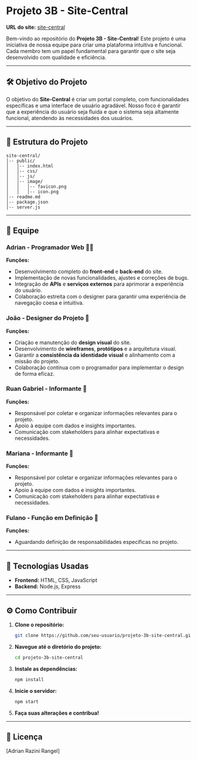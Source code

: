 # Projeto 3B - Site-Central

**URL do site:** [site-central](https://site-central-xi.vercel.app/)

Bem-vindo ao repositório do **Projeto 3B - Site-Central**! Este projeto é uma iniciativa de nossa equipe para criar uma plataforma intuitiva e funcional. Cada membro tem um papel fundamental para garantir que o site seja desenvolvido com qualidade e eficiência.

---

## 🛠️ Objetivo do Projeto

O objetivo do **Site-Central** é criar um portal completo, com funcionalidades específicas e uma interface de usuário agradável. Nosso foco é garantir que a experiência do usuário seja fluida e que o sistema seja altamente funcional, atendendo às necessidades dos usuários.

---

## 📂 Estrutura do Projeto

```
site-central/
│-- public/
│   │-- index.html
│   │-- css/
│   │-- js/
│   │-- image/
│   │   │-- favicon.png
│   │   │-- icon.png
│-- readme.md
│-- package.json
│-- server.js
```

---

## 👥 Equipe

### Adrian - Programador Web 👨‍💻
**Funções:**
- Desenvolvimento completo do **front-end** e **back-end** do site.
- Implementação de novas funcionalidades, ajustes e correções de bugs.
- Integração de **APIs** e **serviços externos** para aprimorar a experiência do usuário.
- Colaboração estreita com o designer para garantir uma experiência de navegação coesa e intuitiva.

### João - Designer do Projeto 🎨
**Funções:**
- Criação e manutenção do **design visual** do site.
- Desenvolvimento de **wireframes**, **protótipos** e a arquitetura visual.
- Garantir a **consistência da identidade visual** e alinhamento com a missão do projeto.
- Colaboração contínua com o programador para implementar o design de forma eficaz.

### Ruan Gabriel - Informante 📝  
**Funções:**  
- Responsável por coletar e organizar informações relevantes para o projeto.  
- Apoio à equipe com dados e insights importantes.  
- Comunicação com stakeholders para alinhar expectativas e necessidades.

### Mariana - Informante 📝  
**Funções:**  
- Responsável por coletar e organizar informações relevantes para o projeto.  
- Apoio à equipe com dados e insights importantes.  
- Comunicação com stakeholders para alinhar expectativas e necessidades.

### Fulano - Função em Definição 🤷
**Funções:**
- Aguardando definição de responsabilidades específicas no projeto.

---

## 🚀 Tecnologias Usadas

- **Frontend:** HTML, CSS, JavaScript
- **Backend:** Node.js, Express
---

## ⚙️ Como Contribuir

1. **Clone o repositório:**
   ```bash
   git clone https://github.com/seu-usuario/projeto-3b-site-central.git
   ```
2. **Navegue até o diretório do projeto:**
   ```bash
   cd projeto-3b-site-central
   ```
3. **Instale as dependências:**
   ```bash
   npm install
   ```
4. **Inicie o servidor:**
   ```bash
   npm start
   ```
5. **Faça suas alterações e contribua!**

---

## 📜 Licença

[Adrian Razini Rangel]

